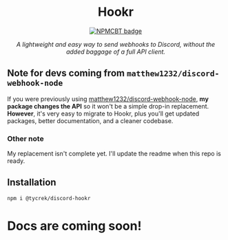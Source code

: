 [//]: # (NPM centered badge template START --------------------------------------------------)

<div align="center">

Hookr
===

[![NPMCBT badge]][NPMCBT link]

*A lightweight and easy way to send webhooks to Discord, without the added baggage of a full API client.*
</div>

[NPMCBT badge]: https://img.shields.io/npm/v/@tycrek/discord-hookr?color=CB3837&label=%20View%20on%20NPM&logo=npm&style=for-the-badge
[NPMCBT link]: https://www.npmjs.com/package/@tycrek/discord-hookr

[//]: # (NPM centered badge template END ----------------------------------------------------)

## Note for devs coming from `matthew1232/discord-webhook-node`

If you were previously using [matthew1232/discord-webhook-node](https://github.com/matthew1232/discord-webhook-node), **my package changes the API** so it won't be a simple drop-in replacement. **However**, it's very easy to migrate to Hookr, plus you'll get updated packages, better documentation, and a cleaner codebase.

### Other note

My replacement isn't complete yet. I'll update the readme when this repo is ready.

## Installation

```bash
npm i @tycrek/discord-hookr
```

# Docs are coming soon!
